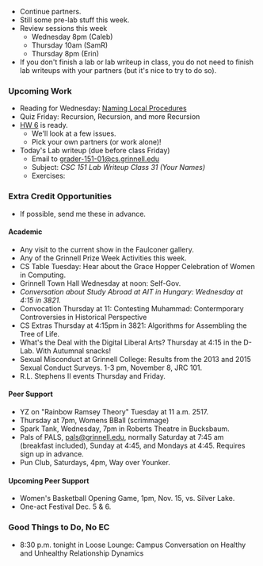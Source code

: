 * Continue partners.
* Still some pre-lab stuff this week.
* Review sessions this week
    * Wednesday 8pm (Caleb)
    * Thursday 10am (SamR)
    * Thursday 8pm (Erin)
* If you don't finish a lab or lab writeup in class, you do not need to 
  finish lab writeups with your partners (but it's nice to try to do so).

### Upcoming Work

* Reading for Wednesday:
  [Naming Local Procedures](../readings/letrec-reading.html) 
* Quiz Friday: Recursion, Recursion, and more Recursion
* [HW 6](../assignments/assignment.06.html) is ready.
    * We'll look at a few issues.
    * Pick your own partners (or work alone)!
* Today's Lab writeup (due before class Friday)
    * Email to <grader-151-01@cs.grinnell.edu> 
    * Subject: _CSC 151 Lab Writeup Class 31 (Your Names)_
    * Exercises:

### Extra Credit Opportunities

* If possible, send me these in advance.

#### Academic

* Any visit to the current show in the Faulconer gallery.
* Any of the Grinnell Prize Week Activities this week.
* CS Table Tuesday: Hear about the Grace Hopper Celebration of Women 
  in Computing.
* Grinnell Town Hall Wednesday at noon: Self-Gov.
* *Conversation about Study Abroad at AIT in Hungary: 
  Wednesday at 4:15 in 3821.*
* Convocation Thursday at 11: Contesting Muhammad: Contermporary Controversies
  in Historical Perspective
* CS Extras Thursday at 4:15pm in 3821: Algorithms for Assembling the Tree
  of Life.
* What's the Deal with the Digital Liberal Arts?  Thursday at 4:15 in
  the D-Lab.  With Autumnal snacks!
* Sexual Misconduct at Grinnell College: Results from the 2013 and 2015 
  Sexual Conduct Surveys.  1-3 pm, November 8, JRC 101.
* R.L. Stephens II events Thursday and Friday.

#### Peer Support

* YZ on "Rainbow Ramsey Theory" Tuesday at 11 a.m. 2517.
* Thursday at 7pm, Womens BBall (scrimmage)
* Spark Tank, Wednesday, 7pm in Roberts Theatre in Bucksbaum.
* Pals of PALS, pals@grinnell.edu, normally Saturday at 7:45 am (breakfast
  included), Sunday at 4:45, and Mondays at 4:45.  Requires sign up in 
  advance.  
* Pun Club, Saturdays, 4pm, Way over Younker.

#### Upcoming Peer Support

* Women's Basketball Opening Game, 1pm, Nov. 15, vs. Silver Lake.
* One-act Festival Dec. 5 & 6.

### Good Things to Do, No EC

* 8:30 p.m. tonight in Loose Lounge: Campus Conversation on Healthy and
  Unhealthy Relationship Dynamics
